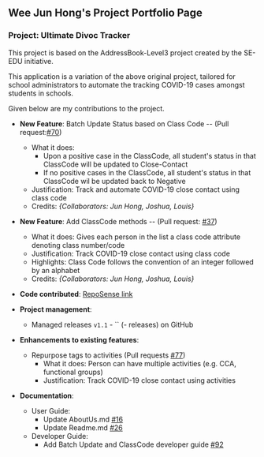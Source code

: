 
Wee Jun Hong's Project Portfolio Page
---

### Project: Ultimate Divoc Tracker

This project is based on the AddressBook-Level3 project created by the SE-EDU initiative. 

This application is a variation of the above original project, tailored for school administrators to automate the tracking COVID-19 cases amongst students in schools.

Given below are my contributions to the project.

* **New Feature**: Batch Update Status based on Class Code -- (Pull request:[\#70](https://github.com/AY2122S2-CS2103T-T12-1/tp/pull/70))
  * What it does:
    * Upon a positive case in the ClassCode, all student's status in that ClassCode will be updated to Close-Contact
    * If no positive cases in the ClassCode, all student's status in that ClassCode wil be updated back to Negative
  * Justification: Track and automate COVID-19 close contact using class code
  * Credits: *{Collaborators: Jun Hong, Joshua, Louis}*
  
* **New Feature**: Add ClassCode methods -- (Pull request: [\#37](https://github.com/AY2122S2-CS2103T-T12-1/tp/pull/37))
  * What it does: Gives each person in the list a class code attribute denoting class number/code
  * Justification: Track COVID-19 close contact using class code
  * Highlights: Class Code follows the convention of an integer followed by an alphabet
  * Credits: *{Collaborators: Jun Hong, Joshua, Louis}*


* **Code contributed**: [RepoSense link](https://nus-cs2103-ay2122s2.github.io/tp-dashboard/?search=whoisjunhong&sort=groupTitle&sortWithin=title&timeframe=commit&mergegroup=&groupSelect=groupByRepos&breakdown=true&checkedFileTypes=docs~functional-code~test-code~other)


* **Project management**:
  * Managed releases `v1.1` - `` (- releases) on GitHub


* **Enhancements to existing features**:
  * Repurpose tags to activities (Pull requests [\#77](https://github.com/AY2122S2-CS2103T-T12-1/tp/pull/77))
    * What it does: Person can have multiple activities (e.g. CCA, functional groups)
    * Justification: Track COVID-19 close contact using activities
  

* **Documentation**:
  * User Guide:
    * Update AboutUs.md [\#16](https://github.com/AY2122S2-CS2103T-T12-1/tp/pull/16)
    * Update Readme.md [\#26](https://github.com/AY2122S2-CS2103T-T12-1/tp/pull/26)
  * Developer Guide:
    * Add Batch Update and ClassCode developer guide [\#92](https://github.com/AY2122S2-CS2103T-T12-1/tp/pull/92)
    
